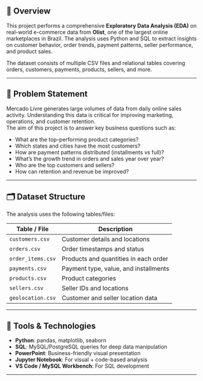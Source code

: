 ## 📖 Overview

This project performs a comprehensive **Exploratory Data Analysis (EDA)** on real-world e-commerce data from **Olist**, one of the largest online marketplaces in Brazil. The analysis uses Python and SQL to extract insights on customer behavior, order trends, payment patterns, seller performance, and product sales.

The dataset consists of multiple CSV files and relational tables covering orders, customers, payments, products, sellers, and more.

---

## 🎯 Problem Statement

Mercado Livre generates large volumes of data from daily online sales activity. Understanding this data is critical for improving marketing, operations, and customer retention.  
The aim of this project is to answer key business questions such as:

- What are the top-performing product categories?
- Which states and cities have the most customers?
- How are payment patterns distributed (installments vs full)?
- What’s the growth trend in orders and sales year over year?
- Who are the top customers and sellers?
- How can retention and revenue be improved?

---

## 🗂️ Dataset Structure

The analysis uses the following tables/files:

| Table / File         | Description                                 |
|----------------------|---------------------------------------------|
| `customers.csv`      | Customer details and locations              |
| `orders.csv`         | Order timestamps and status                 |
| `order_items.csv`    | Products and quantities in each order       |
| `payments.csv`       | Payment type, value, and installments       |
| `products.csv`       | Product categories                          |
| `sellers.csv`        | Seller IDs and locations                    |
| `geolocation.csv`    | Customer and seller location data           |

---

## 🧪 Tools & Technologies

- **Python**: pandas, matplotlib, seaborn
- **SQL**: MySQL/PostgreSQL queries for deep data manipulation
- **PowerPoint**: Business-friendly visual presentation
- **Jupyter Notebook**: For visual + code-based analysis
- **VS Code / MySQL Workbench**: For SQL development

---

